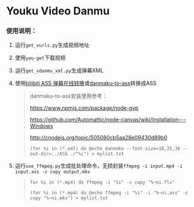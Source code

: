 # Youku Video Danmu

### 使用说明：

1. 运行`get_vurls.py`生成视频地址

2. 使用`you-get`下载视频

3. 运行`get_vdanmu_xml.py`生成弹幕XML

4. 使用[bilibili ASS 弹幕在线转换](https://tiansh.github.io/us-danmaku/bilibili/)或[danmaku-to-ass](https://github.com/otakustay/danmaku-to-ass)转换成ASS

   > danmaku-to-ass安装使用参考：
   >
   > https://www.npmjs.com/package/node-gyp
   >
   > https://github.com/Automattic/node-canvas/wiki/Installation---Windows
   >
   > http://cnodejs.org/topic/505080cb5aa28e09430d89b0
   >
   > `(for %i in (*.xml) do @echo danmaku --font-size=18,25,36 --out-dir=../ASS ./"%i") > mylist.txt`

5. 运行`use_ffmpeg.py`生成批处理命令，无损封装`ffmpeg -i input.mp4 -i input.ass -c copy output.mkv`

   > `for %i in (*.mp4) do ffmpeg -i "%i" -c copy "%~ni.flv"`
   >
   > `(for %i in (*.mp4) do @echo ffmpeg -i "%i" -i "%~ni.ass" -c copy "%~ni.mkv") > mylist.txt`


